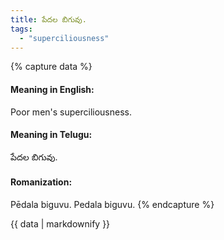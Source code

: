 ```yaml
---
title: పేదల బిగువు.
tags:
  - "superciliousness"
---
```


{% capture data %}
#### Meaning in English:
Poor men's superciliousness.

#### Meaning in Telugu:
పేదల బిగువు.

#### Romanization:
Pēdala biguvu.
Pedala biguvu.
{% endcapture %}

{{ data | markdownify }}

